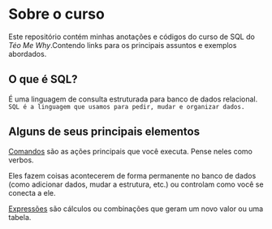 # Sobre o curso
Este repositório contém minhas anotações e códigos do curso de SQL do *Téo Me Why*.Contendo links para os principais assuntos e exemplos abordados.

## O que é SQL? 
É uma linguagem de consulta estruturada para banco de dados relacional.
`SQL é a linguagem que usamos para pedir, mudar e organizar dados.`

## Alguns de seus principais elementos 

[Comandos](comandos.md)
são as ações principais que você executa. Pense neles como verbos.

Eles fazem coisas acontecerem de forma permanente no banco de dados (como adicionar dados, mudar a estrutura, etc.) ou controlam como você se conecta a ele.

[Expressões](expressoes.md)
são cálculos ou combinações que geram um novo valor ou uma tabela.